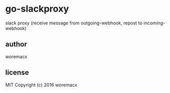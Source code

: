 # go-slackproxy
slack proxy (receive message from outgoing-webhook, repost to incoming-webhook)

## author
woremacx

## license
MIT Copyright (c) 2016 woremacx
